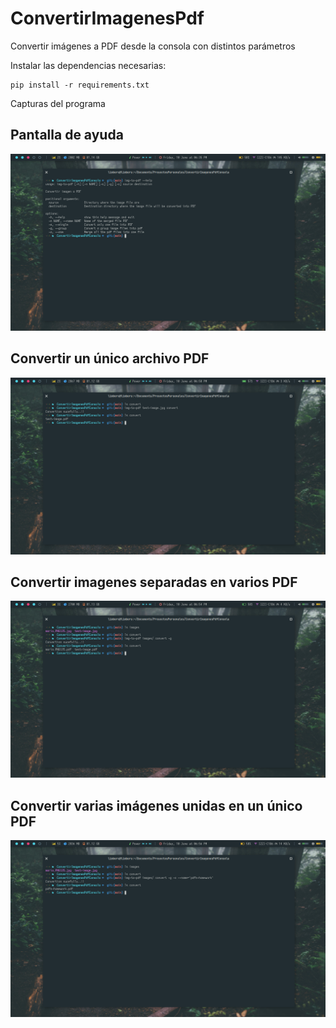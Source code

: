 # ConvertirImagenesPdf
Convertir imágenes a PDF desde la consola con distintos parámetros

Instalar las dependencias necesarias: 
```
pip install -r requirements.txt

```

Capturas del programa

## Pantalla de ayuda
![captura](https://github.com/LimbersMay/ConvertirImagenesPdf/blob/main/screenshots/screen1.png)

## Convertir un único archivo PDF
![captura1](https://github.com/LimbersMay/ConvertirImagenesPdf/blob/main/screenshots/screen4.png)

## Convertir imagenes separadas en varios PDF
![captura2](https://github.com/LimbersMay/ConvertirImagenesPdf/blob/main/screenshots/screen2.png)

## Convertir varias imágenes unidas en un único PDF
![captura3](https://github.com/LimbersMay/ConvertirImagenesPdf/blob/main/screenshots/screen3.png)
